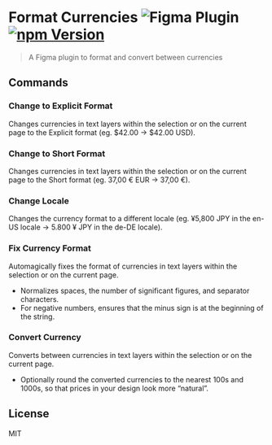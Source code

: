 # Format Currencies ![Figma Plugin](https://img.shields.io/badge/figma-plugin-1BC47D.svg) [![npm Version](https://img.shields.io/npm/v/figma-format-currencies.svg)](https://www.npmjs.com/package/figma-format-currencies)

> A Figma plugin to format and convert between currencies

## Commands

### Change to Explicit Format

Changes currencies in text layers within the selection or on the current page to the Explicit format (eg. $42.00 → $42.00 USD).

### Change to Short Format

Changes currencies in text layers within the selection or on the current page to the Short format  (eg. 37,00 € EUR → 37,00 €).

### Change Locale

Changes the currency format to a different locale (eg. ¥5,800 JPY in the en-US locale → 5.800 ¥ JPY in the de-DE locale).

### Fix Currency Format

Automagically fixes the format of currencies in text layers within the selection or on the current page.
- Normalizes spaces, the number of significant figures, and separator characters.
- For negative numbers, ensures that the minus sign is at the beginning of the string.

### Convert Currency

Converts between currencies in text layers within the selection or on the current page.

- Optionally round the converted currencies to the nearest 100s and 1000s, so that prices in your design look more “natural”.

## License

MIT
